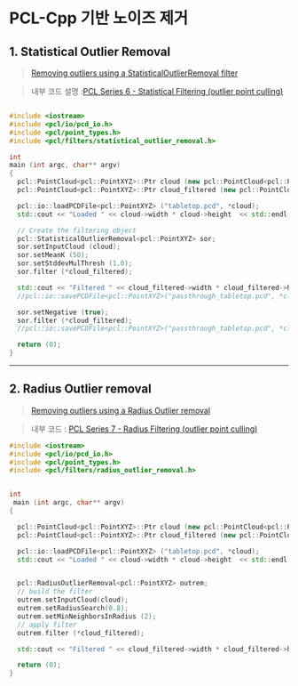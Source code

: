 # PCL-Cpp 기반 노이즈 제거 

## 1. Statistical Outlier Removal

> [Removing outliers using a StatisticalOutlierRemoval filter](http://pointclouds.org/documentation/tutorials/statistical_outlier.php#statistical-outlier-removal)

> 내부 코드 설명 :[PCL Series 6 - Statistical Filtering (outlier point culling)](https://blog.csdn.net/qq_22170875/article/details/84994029)


```cpp

#include <iostream>
#include <pcl/io/pcd_io.h>
#include <pcl/point_types.h>
#include <pcl/filters/statistical_outlier_removal.h>

int
main (int argc, char** argv)
{
  pcl::PointCloud<pcl::PointXYZ>::Ptr cloud (new pcl::PointCloud<pcl::PointXYZ>);
  pcl::PointCloud<pcl::PointXYZ>::Ptr cloud_filtered (new pcl::PointCloud<pcl::PointXYZ>);

  pcl::io::loadPCDFile<pcl::PointXYZ> ("tabletop.pcd", *cloud);
  std::cout << "Loaded " << cloud->width * cloud->height  << std::endl;

  // Create the filtering object
  pcl::StatisticalOutlierRemoval<pcl::PointXYZ> sor;
  sor.setInputCloud (cloud);
  sor.setMeanK (50);
  sor.setStddevMulThresh (1.0);
  sor.filter (*cloud_filtered);

  std::cout << "Filtered " << cloud_filtered->width * cloud_filtered->height  << std::endl;
  //pcl::io::savePCDFile<pcl::PointXYZ>("passthrough_tabletop.pcd", *cloud_filtered); 

  sor.setNegative (true);
  sor.filter (*cloud_filtered);
  //pcl::io::savePCDFile<pcl::PointXYZ>("passthrough_tabletop.pcd", *cloud_filtered); 

  return (0);
}

```




---


## 2. Radius Outlier removal

> [Removing outliers using a Radius Outlier removal](http://pointclouds.org/documentation/tutorials/remove_outliers.php#remove-outliers)

> 내부 코드 : [PCL Series 7 - Radius Filtering (outlier point culling)](https://blog.csdn.net/qq_22170875/article/details/89244371)

```cpp
#include <iostream>
#include <pcl/io/pcd_io.h>
#include <pcl/point_types.h>
#include <pcl/filters/radius_outlier_removal.h>


int
 main (int argc, char** argv)
{

  pcl::PointCloud<pcl::PointXYZ>::Ptr cloud (new pcl::PointCloud<pcl::PointXYZ>);
  pcl::PointCloud<pcl::PointXYZ>::Ptr cloud_filtered (new pcl::PointCloud<pcl::PointXYZ>);

  pcl::io::loadPCDFile<pcl::PointXYZ> ("tabletop.pcd", *cloud);
  std::cout << "Loaded " << cloud->width * cloud->height  << std::endl;


  pcl::RadiusOutlierRemoval<pcl::PointXYZ> outrem;
  // build the filter
  outrem.setInputCloud(cloud);
  outrem.setRadiusSearch(0.8);
  outrem.setMinNeighborsInRadius (2);
  // apply filter
  outrem.filter (*cloud_filtered);

  std::cout << "Filtered " << cloud_filtered->width * cloud_filtered->height  << std::endl;

  return (0);
}

```


